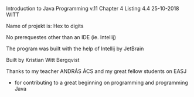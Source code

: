 Introduction to Java Programming v.11 
Chapter 4
Listing 4.4
25-10-2018
WITT

Name of projekt is: Hex to digits

No prerequestes other than an IDE (ie. Intellij)

The program was built with the help of Intellij by JetBrain

Built by Kristian Witt Bergqvist

Thanks to my teacher ANDRÁS ÁCS and my great fellow students on EASJ
- for contributing to a great beginning on programming and programming Java
